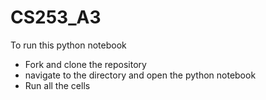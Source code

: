# CS253_A3
To run this python notebook
- Fork and clone the repository
- navigate to the directory and open the python notebook
- Run all the cells
